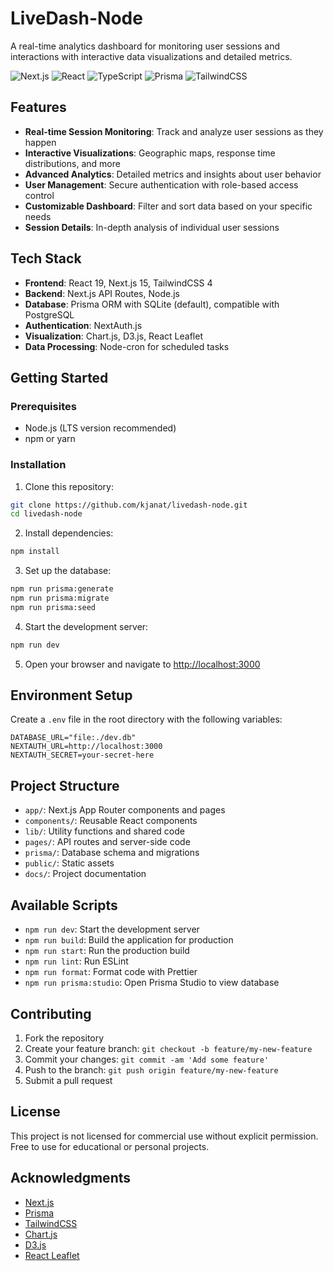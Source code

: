 # LiveDash-Node

A real-time analytics dashboard for monitoring user sessions and interactions with interactive data visualizations and detailed metrics.

![Next.js](<https://img.shields.io/badge/dynamic/regex?url=https%3A%2F%2Fraw.githubusercontent.com%2Fkjanat%2Flivedash-node%2Fmaster%2Fpackage.json&search=%22next%22%5Cs*%3A%5Cs*%22%5C%5E(%3F%3Cversion%3E%5Cd%2B%5C.%5Cd*).*%22&replace=%24%3Cversion%3E&logo=nextdotjs&label=Nextjs&color=%23000000>)
![React](<https://img.shields.io/badge/dynamic/regex?url=https%3A%2F%2Fraw.githubusercontent.com%2Fkjanat%2Flivedash-node%2Fmaster%2Fpackage.json&search=%22react%22%5Cs*%3A%5Cs*%22%5C%5E(%3F%3Cversion%3E%5Cd%2B%5C.%5Cd*).*%22&replace=%24%3Cversion%3E&logo=react&label=React&color=%2361DAFB>)
![TypeScript](<https://img.shields.io/badge/dynamic/regex?url=https%3A%2F%2Fraw.githubusercontent.com%2Fkjanat%2Flivedash-node%2Fmaster%2Fpackage.json&search=%22typescript%22%5Cs*%3A%5Cs*%22%5C%5E(%3F%3Cversion%3E%5Cd%2B%5C.%5Cd*).*%22&replace=%24%3Cversion%3E&logo=typescript&label=TypeScript&color=%233178C6>)
![Prisma](<https://img.shields.io/badge/dynamic/regex?url=https%3A%2F%2Fraw.githubusercontent.com%2Fkjanat%2Flivedash-node%2Fmaster%2Fpackage.json&search=%22prisma%22%5Cs*%3A%5Cs*%22%5C%5E(%3F%3Cversion%3E%5Cd%2B%5C.%5Cd*).*%22&replace=%24%3Cversion%3E&logo=prisma&label=Prisma&color=%232D3748>)
![TailwindCSS](<https://img.shields.io/badge/dynamic/regex?url=https%3A%2F%2Fraw.githubusercontent.com%2Fkjanat%2Flivedash-node%2Fmaster%2Fpackage.json&search=%22tailwindcss%22%5Cs*%3A%5Cs*%22%5C%5E(%3F%3Cversion%3E%5Cd%2B%5C.%5Cd*).*%22&replace=%24%3Cversion%3E&logo=tailwindcss&label=TailwindCSS&color=%2306B6D4>)

## Features

- **Real-time Session Monitoring**: Track and analyze user sessions as they happen
- **Interactive Visualizations**: Geographic maps, response time distributions, and more
- **Advanced Analytics**: Detailed metrics and insights about user behavior
- **User Management**: Secure authentication with role-based access control
- **Customizable Dashboard**: Filter and sort data based on your specific needs
- **Session Details**: In-depth analysis of individual user sessions

## Tech Stack

- **Frontend**: React 19, Next.js 15, TailwindCSS 4
- **Backend**: Next.js API Routes, Node.js
- **Database**: Prisma ORM with SQLite (default), compatible with PostgreSQL
- **Authentication**: NextAuth.js
- **Visualization**: Chart.js, D3.js, React Leaflet
- **Data Processing**: Node-cron for scheduled tasks

## Getting Started

### Prerequisites

- Node.js (LTS version recommended)
- npm or yarn

### Installation

1.  Clone this repository:

```bash
git clone https://github.com/kjanat/livedash-node.git
cd livedash-node
```

2.  Install dependencies:

```bash
npm install
```

3.  Set up the database:

```bash
npm run prisma:generate
npm run prisma:migrate
npm run prisma:seed
```

4.  Start the development server:

```bash
npm run dev
```

5.  Open your browser and navigate to <http://localhost:3000>

## Environment Setup

Create a `.env` file in the root directory with the following variables:

```env
DATABASE_URL="file:./dev.db"
NEXTAUTH_URL=http://localhost:3000
NEXTAUTH_SECRET=your-secret-here
```

## Project Structure

- `app/`: Next.js App Router components and pages
- `components/`: Reusable React components
- `lib/`: Utility functions and shared code
- `pages/`: API routes and server-side code
- `prisma/`: Database schema and migrations
- `public/`: Static assets
- `docs/`: Project documentation

## Available Scripts

- `npm run dev`: Start the development server
- `npm run build`: Build the application for production
- `npm run start`: Run the production build
- `npm run lint`: Run ESLint
- `npm run format`: Format code with Prettier
- `npm run prisma:studio`: Open Prisma Studio to view database

## Contributing

1.  Fork the repository
2.  Create your feature branch: `git checkout -b feature/my-new-feature`
3.  Commit your changes: `git commit -am 'Add some feature'`
4.  Push to the branch: `git push origin feature/my-new-feature`
5.  Submit a pull request

## License

This project is not licensed for commercial use without explicit permission. Free to use for educational or personal projects.

## Acknowledgments

- [Next.js](https://nextjs.org/)
- [Prisma](https://prisma.io/)
- [TailwindCSS](https://tailwindcss.com/)
- [Chart.js](https://www.chartjs.org/)
- [D3.js](https://d3js.org/)
- [React Leaflet](https://react-leaflet.js.org/)
